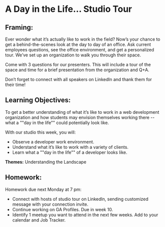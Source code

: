 # A Day in the Life… Studio Tour 

## Framing: 
Ever wonder what it’s actually like to work in the field? Now’s your chance to get a behind-the-scenes look at the day to day of an office. Ask current employees questions, see the office environment, and get a personalized tour. We’ve set up an organization to walk you through their space.

Come with 3 questions for our presenters. This will include a tour of the space and time for a brief presentation from the organization and Q+A. 

Don’t forget to connect with all speakers on LinkedIn and thank them for their time! 

## Learning Objectives: 
To get a better understanding of what it’s like to work in a web development organization and how students may envision themselves working there -- what a ""day in the life"" could potentially look like. 

With our studio this week, you will:
- Observe a developer work environment.
- Understand what it’s like to work with a variety of clients.
- Learn what a ""day in the life"" of a developer looks like.
 
**Themes:** Understanding the Landscape

## Homework: 
Homework due next Monday at 7 pm: 
- Connect with hosts of studio tour on LinkedIn, sending customized message with your connection invite.
- Continue working on GA Profiles. Due in week 10. 
- Identify 1 meetup you want to attend in the next few weeks. Add to your calendar and Job Tracker.

